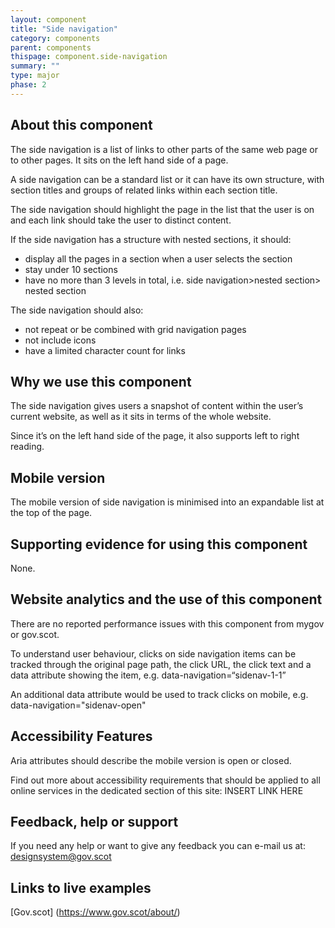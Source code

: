 ```yaml
---
layout: component
title: "Side navigation"
category: components
parent: components
thispage: component.side-navigation
summary: ""
type: major
phase: 2
---
```



## About this component
The side navigation is a list of links to other parts of the same web page or to other pages. It sits on the left hand side of a page.

A side navigation can be a standard list or it can have its own structure, with section titles and groups of related links within each section title.  

The side navigation should highlight the page in the list that the user is on and each link should take the user to distinct content.  

If the side navigation has a structure with nested sections, it should:
* display all the pages in a section when a user selects the section
* stay under 10 sections
* have no more than 3 levels in total, i.e. side navigation>nested section> nested section  

The side navigation should also:
* not repeat or be combined with grid navigation pages
* not include icons
* have a limited character count for links

## Why we use this component
The side navigation gives users a snapshot of content within the user’s current website, as well as it sits in terms of the whole website.

Since it’s on the left hand side of the page, it also supports left to right reading.

## Mobile version
The mobile version of side navigation is minimised into an expandable list at the top of the page.

## Supporting evidence for using this component
None.

## Website analytics and the use of this component
There are no reported performance issues with this component from mygov or gov.scot.  

To understand user behaviour, clicks on side navigation items can be tracked through the original page path, the click URL, the click text and a data attribute showing the item, e.g. data-navigation=“sidenav-1-1”  

An additional data attribute would be used to track clicks on mobile, e.g. data-navigation="sidenav-open"  

## Accessibility Features
Aria attributes should describe the mobile version is open or closed.

Find out more about accessibility requirements that should be applied to all online services in the dedicated section of this site: INSERT LINK HERE

## Feedback, help or support
If you need any help or want to give any feedback you can e-mail us at:
[designsystem@gov.scot](mailto:designsystem@gov.scot)

## Links to live examples
[Gov.scot] (https://www.gov.scot/about/)
